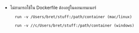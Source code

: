     
    
- ไม่สามารถใช้ใน Dockerfile ต้องอยู่ในคอนเทนเนอร์

    
        run -v /Users/bret/stuff:/path/container (mac/linux)

        run -v //c/Users/bret/stuff:/path/container (windows)
